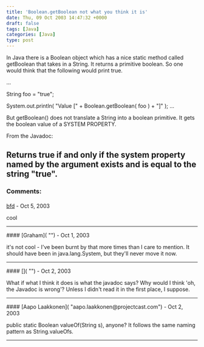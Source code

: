 ```yaml
---
title: 'Boolean.getBoolean not what you think it is'
date: Thu, 09 Oct 2003 14:47:32 +0000
draft: false
tags: [Java]
categories: [Java]
type: post
---
```


In Java there is a Boolean object which has a nice static method called getBoolean that takes in a String. It returns a primitive boolean. So one would think that the following would print true.

...

String foo = "true";

System.out.println( "Value \[" + Boolean.getBoolean( foo ) + "\]" ); ...

But getBoolean() does not translate a String into a boolean primitive. It gets the boolean value of a SYSTEM PROPERTY.

From the Javadoc:

Returns true if and only if the system property named by the argument exists and is equal to the string "true".
---
### Comments:
#### 
[bfd]( "bfd3651@hotmail.com") - <time datetime="2003-10-10 05:55:29">Oct 5, 2003</time>

cool
<hr />
#### 
[Graham]( "") - <time datetime="2003-10-13 14:34:20">Oct 1, 2003</time>

it's not cool - I've been burnt by that more times than I care to mention. It should have been in java.lang.System, but they'll never move it now.
<hr />
#### 
[]( "") - <time datetime="2003-10-14 16:11:59">Oct 2, 2003</time>

What if what I think it does is what the javadoc says? Why would I think 'oh, the Javadoc is wrong'? Unless I didn't read it in the first place, I suppose.
<hr />
#### 
[Aapo Laakkonen]( "aapo.laakkonen@projectcast.com") - <time datetime="2003-10-14 16:19:46">Oct 2, 2003</time>

public static Boolean valueOf(String s), anyone? It follows the same naming pattern as String.valueOfs.
<hr />

